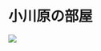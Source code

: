 # 小川原の部屋
![](https://harako.oss-rg-china-mainland.aliyuncs.com/0060W0Exgy1ghnsx1tcoej31hc0u0dls.jpg)
